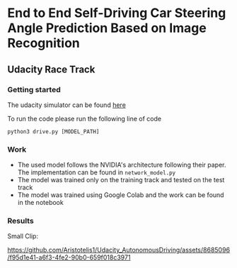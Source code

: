 # End to End Self-Driving Car Steering Angle Prediction Based on Image Recognition
## Udacity Race Track



### Getting started

The udacity simulator can be found [here](https://github.com/udacity/self-driving-car-sim)


To run the code please run the following line of code

`python3 drive.py [MODEL_PATH]`

### Work

- The used model follows the NVIDIA's architecture following their paper. The implementation can be found in `network_model.py`
- The model was trained only on the training track and tested on the test track
- The model was trained using Google Colab and the work can be found in the notebook

### Results
Small Clip:


https://github.com/Aristotelis1/Udacity_AutonomousDriving/assets/8685096/f95d1e41-a6f3-4fe2-90b0-659f018c3971

